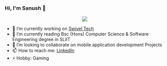 ### Hi, I'm Sanush 👋

<p align="center">
  <img src="https://drive.google.com/drive/search?q=git"/>
</p>

- 🔭 I’m currently working on [Swivel Tech](https://swiveltech.io/)
- 🌱 I’m currently reading Bsc (Hons) Computer Science & Software Engineering degree in SLIIT 
- 👯 I’m looking to collaborate on mobile application development Projects
- 📫 How to reach me: [LinkedIn](https://www.linkedin.com/in/sanush-radalage-94b744161/) 
- ⚡ Hobby: Gaming
